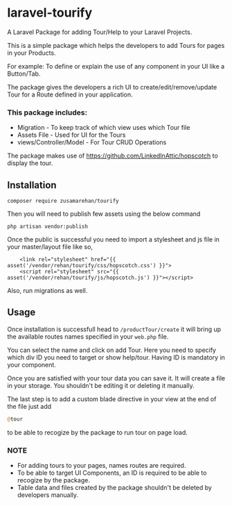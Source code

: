 # laravel-tourify
A Laravel Package for adding Tour/Help to your Laravel Projects.

This is a simple package which helps the developers to add Tours for pages in your Products. 

For example: To define or explain the use of any component in your UI like a Button/Tab. 

The package gives the developers a rich UI to create/edit/remove/update Tour for a Route defined in your application.

### This package includes:
 - Migration - To keep track of which view uses which Tour file
 - Assets File - Used for UI for the Tours
 - views/Controller/Model - For Tour CRUD Operations

 The package makes use of https://github.com/LinkedInAttic/hopscotch to display the tour.

 ## Installation

 ```shell
composer require zusamarehan/tourify
```

Then you will need to publish few assets using the below command

 ```shell
 php artisan vendor:publish
```

Once the public is successful you need to import a stylesheet and js file in your master/layout file like so,

        <link rel="stylesheet" href="{{ asset('/vendor/rehan/tourify/css/hopscotch.css') }}">
        <script rel="stylesheet" src="{{ asset('/vendor/rehan/tourify/js/hopscotch.js') }}"></script>

Also, run migrations as well.

## Usage

Once installation is successfull  head to `/productTour/create` it will bring up the available routes names specified in your `web.php` file.


You can select the name and click on add Tour. Here you need to specify which div ID you need to target or show help/tour. Having ID is mandatory in your component.

Once you are satisfied with your tour data you can save it. It will create a file in your storage. You shouldn't be editing it or deleting it manually.

The last step is to add a custom blade directive in your view at the end of the file just add 
```php
@tour
``` 
to be able to recogize by the package to run tour on page load.


### NOTE
- For adding tours to your pages, names routes are required.
- To be able to target UI Components, an ID is required to be able to recogize by the package.
- Table data and files created by the package shouldn't be deleted by developers manually.
